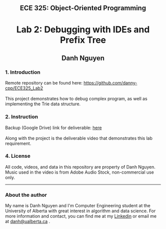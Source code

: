<h2 align="center">ECE 325: Object-Oriented Programming</h2>
<h1 align="center">Lab 2: Debugging with IDEs and Prefix Tree</h1>
<h2 align="center">Danh Nguyen</h2>

<h3> 1. Introduction </h3>
  <p>
    Remote repository can be found here: <a href="https://github.com/danny-cpp/ECE325_Lab2">https://github.com/danny-cpp/ECE325_Lab2</a></br></br>
    This project demonstrates how to debug complex program, as well as implementing the Trie data structure.
  </p>
  
<h3> 2. Instruction </h3>
  <p>
    Backup (Google Drive) link for deliverable: <a href="https://drive.google.com/file/d/1jG4IiSbi4jCbv34XML8ihEJog8vg8GHG/view?usp=sharing">here</a></br></br>
    Along with the project is the deliverable video that demonstrates this lab requirement.
  </p>
  
 <h3> 4. License </h3>
  <p>
    All code, videos, and data in this repository are property of Danh Nguyen. Music used in the video is from Adobe Audio Stock, non-commercial use only.
  </p>
  
  ___
  <h3>About the author</h3>
  
  <p> My name is Danh Nguyen and I'm Computer Engineering student at the University of Alberta with great interest in algorithm and data science. 
      For more information and contact, you can find me at my <a href="https://www.linkedin.com/in/danh-h-nguyen/">Linkedin</a> or email me at <a href="mailto:danh@ualberta.ca">danh@ualberta.ca</a> .
  
  
